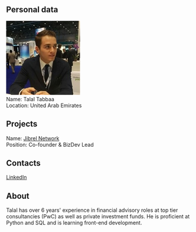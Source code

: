## Personal data
![talal tabbaa photo](photo/talal_tabbaa.jpg)  
Name:   Talal Tabbaa  
Location: United Arab Emirates  
## Projects 
Name: [Jibrel Network](../projects/jibrel_network.md)  
Position: Co-founder & BizDev Lead   
## Contacts
[LinkedIn](https://www.linkedin.com/in/talaltabbaa/)        
## About
Talal has over 6 years' experience in financial advisory roles at top tier consultancies (PwC) as well as private investment funds. He is proficient at Python and SQL and is learning front-end development.

